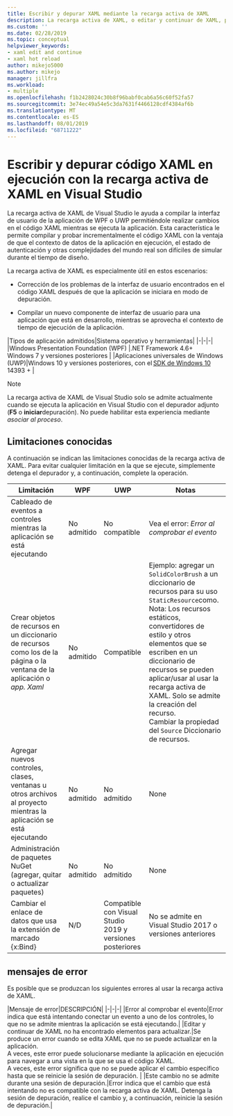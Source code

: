 ```yaml
---
title: Escribir y depurar XAML mediante la recarga activa de XAML
description: La recarga activa de XAML, o editar y continuar de XAML, permite realizar cambios en el código XAML mientras se ejecutan las aplicaciones.
ms.custom: ''
ms.date: 02/28/2019
ms.topic: conceptual
helpviewer_keywords:
- xaml edit and continue
- xaml hot reload
author: mikejo5000
ms.author: mikejo
manager: jillfra
ms.workload:
- multiple
ms.openlocfilehash: f1b2428024c30b8f96babf0cab6a56c60f52fa57
ms.sourcegitcommit: 3e74ec49a54e5c3da7631f4466128cdf4384af6b
ms.translationtype: MT
ms.contentlocale: es-ES
ms.lasthandoff: 08/01/2019
ms.locfileid: "68711222"
---
```

# <a name="write-and-debug-running-xaml-code-with-xaml-hot-reload-in-visual-studio"></a>Escribir y depurar código XAML en ejecución con la recarga activa de XAML en Visual Studio

La recarga activa de XAML de Visual Studio le ayuda a compilar la interfaz de usuario de la aplicación de WPF o UWP permitiéndole realizar cambios en el código XAML mientras se ejecuta la aplicación. Esta característica le permite compilar y probar incrementalmente el código XAML con la ventaja de que el contexto de datos de la aplicación en ejecución, el estado de autenticación y otras complejidades del mundo real son difíciles de simular durante el tiempo de diseño.

La recarga activa de XAML es especialmente útil en estos escenarios:

* Corrección de los problemas de la interfaz de usuario encontrados en el código XAML después de que la aplicación se iniciara en modo de depuración.

* Compilar un nuevo componente de interfaz de usuario para una aplicación que está en desarrollo, mientras se aprovecha el contexto de tiempo de ejecución de la aplicación.

|Tipos de aplicación admitidos|Sistema operativo y herramientas|
|-|-|-|
|Windows Presentation Foundation (WPF) |.NET Framework 4.6+</br>Windows 7 y versiones posteriores |
|Aplicaciones universales de Windows (UWP)|Windows 10 y versiones posteriores, con el [SDK de Windows 10](https://developer.microsoft.com/windows/downloads/windows-10-sdk) 14393 + |

> [!NOTE]
> La recarga activa de XAML de Visual Studio solo se admite actualmente cuando se ejecuta la aplicación en Visual Studio con el depurador adjunto (**F5** o **iniciar**depuración). No puede habilitar esta experiencia mediante *asociar al proceso*.

## <a name="known-limitations"></a>Limitaciones conocidas

A continuación se indican las limitaciones conocidas de la recarga activa de XAML. Para evitar cualquier limitación en la que se ejecute, simplemente detenga el depurador y, a continuación, complete la operación.

|Limitación|WPF|UWP|Notas|
|-|-|-|-|
|Cableado de eventos a controles mientras la aplicación se está ejecutando|No admitido|No compatible|Vea el error: *Error al comprobar el evento*|
|Crear objetos de recursos en un diccionario de recursos como los de la página o la ventana de la aplicación o *app. Xaml*|No admitido|Compatible|Ejemplo: agregar un ```SolidColorBrush``` a un diccionario de recursos para su uso ```StaticResource```como.</br>Nota: Los recursos estáticos, convertidores de estilo y otros elementos que se escriben en un diccionario de recursos se pueden aplicar/usar al usar la recarga activa de XAML. Solo se admite la creación del recurso.</br> Cambiar la propiedad del ```Source``` Diccionario de recursos.| 
|Agregar nuevos controles, clases, ventanas u otros archivos al proyecto mientras la aplicación se está ejecutando|No admitido|No admitido|None|
|Administración de paquetes NuGet (agregar, quitar o actualizar paquetes)|No admitido|No admitido|None|
|Cambiar el enlace de datos que usa la extensión de marcado {x:Bind}|N/D|Compatible con Visual Studio 2019 y versiones posteriores|No se admite en Visual Studio 2017 o versiones anteriores|

## <a name="error-messages"></a>mensajes de error

Es posible que se produzcan los siguientes errores al usar la recarga activa de XAML.

|Mensaje de error|DESCRIPCIÓN|
|-|-|-|
|Error al comprobar el evento|Error indica que está intentando conectar un evento a uno de los controles, lo que no se admite mientras la aplicación se está ejecutando.|
|Editar y continuar de XAML no ha encontrado elementos para actualizar.|Se produce un error cuando se edita XAML que no se puede actualizar en la aplicación.</br> A veces, este error puede solucionarse mediante la aplicación en ejecución para navegar a una vista en la que se usa el código XAML.</br> A veces, este error significa que no se puede aplicar el cambio específico hasta que se reinicie la sesión de depuración. |
|Este cambio no se admite durante una sesión de depuración.|Error indica que el cambio que está intentando no es compatible con la recarga activa de XAML. Detenga la sesión de depuración, realice el cambio y, a continuación, reinicie la sesión de depuración.|
